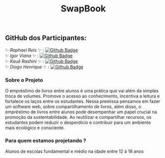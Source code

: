 

<h1 align="center">SwapBook</h1>
<br>


## GitHub dos Participantes:

✨ _Raphael Reis_   ✨ :   [![Github Badge](https://img.shields.io/badge/-Github-000?style=flat-square&logo=Github&logoColor=white&link=LINK_GIT)](https://github.com/Raphael0305)
<br>
✨ _Igor Viana_     ✨ :   [![Github Badge](https://img.shields.io/badge/-Github-000?style=flat-square&logo=Github&logoColor=white&link=LINK_GIT)](https://github.com/ig0rviana)
<br>
✨ _Kauê Rashini_   ✨ :   [![Github Badge](https://img.shields.io/badge/-Github-000?style=flat-square&logo=Github&logoColor=white&link=LINK_GIT)](https://github.com/RashiniK)
<br>
✨ _Diogo Henrique_ ✨ :   [![Github Badge](https://img.shields.io/badge/-Github-000?style=flat-square&logo=Github&logoColor=white&link=LINK_GIT)](https://github.com/Dih22)

### Sobre o Projeto

<p>O empréstimo de livros entre alunos é uma prática que vai além da simples troca de volumes. Promove o acesso ao conhecimento, incentiva a leitura e fortalece os laços entre os estudantes. Nessa premissa pensamos em fazer um software web, sobre compartilhamento de livros, além disso, o empréstimo de livros entre alunos pode desempenhar um papel crucial na promoção da sustentabilidade. Ao reutilizar e compartilhar recursos, os estudantes podem reduzir o desperdício e contribuir para um ambiente mais ecológico e consciente. </p>


### Para quem estamos projetando ?

<p>Alunos de escolas fundamental e médio na idade entre 12 á 18 anos</p>


